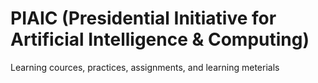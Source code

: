 # PIAIC (Presidential Initiative for Artificial Intelligence & Computing)
Learning cources, practices, assignments, and learning meterials